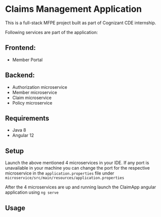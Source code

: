 # Claims Management Application

This is a full-stack MFPE project built as part of Cognizant CDE internship.

Following services are part of the application:
## Frontend:
* Member Portal

## Backend:
* Authorization microservice
* Member microservice
* Claim microservice
* Policy microservice

## Requirements
* Java 8
* Angular 12

## Setup

Launch the above mentioned 4 microservices in your IDE. If any port is unavailable in your machine you can change the port for the respective microservice in the `application.properties` file under `microservice/src/main/resources/application.properties`

After the 4 microservices are up and running launch the ClaimApp angular application using `ng serve`

## Usage

